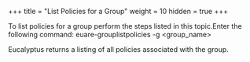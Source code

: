 +++
title = "List Policies for a Group"
weight = 10
hidden = true
+++

To list policies for a group perform the steps listed in this topic.Enter the following command: 
    euare-grouplistpolicies -g <group_name>

Eucalyptus returns a listing of all policies associated with the group. 

